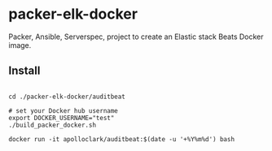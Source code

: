 # packer-elk-docker

Packer, Ansible, Serverspec, project to create an Elastic stack Beats Docker image.


## Install
```shell

cd ./packer-elk-docker/auditbeat

# set your Docker hub username
export DOCKER_USERNAME="test"
./build_packer_docker.sh

docker run -it apolloclark/auditbeat:$(date -u '+%Y%m%d') bash
```